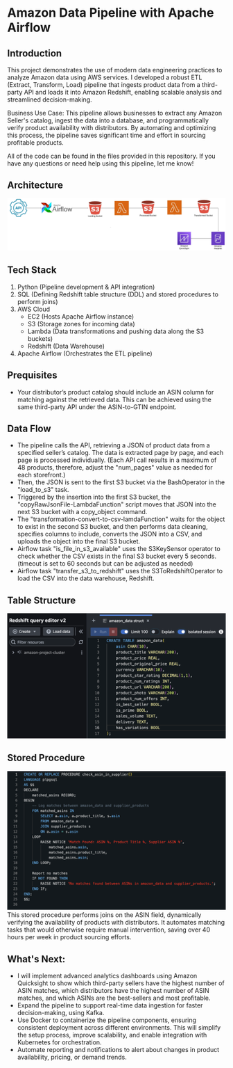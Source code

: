# Amazon Data Pipeline with Apache Airflow

## Introduction
This project demonstrates the use of modern data engineering practices to analyze Amazon data using AWS services. I developed a robust ETL (Extract, Transform, Load) pipeline that ingests product data from a third-party API and loads it into Amazon Redshift, enabling scalable analysis and streamlined decision-making.

Business Use Case: This pipeline allows businesses to extract any Amazon Seller's catalog, ingest the data into a database, and programmatically verify product availability with distributors. By automating and optimizing this process, the pipeline saves significant time and effort in sourcing profitable products.

All of the code can be found in the files provided in this repository. If you have any questions or need help using this pipeline, let me know!

## Architecture
![Project Architecture](architecture.jpeg)

## Tech Stack
1. Python (Pipeline development & API integration)
2. SQL (Defining Redshift table structure (DDL) and stored procedures to perform joins)
3. AWS Cloud
   - EC2 (Hosts Apache Airflow instance)
   - S3 (Storage zones for incoming data)
   - Lambda (Data transformations and pushing data along the S3 buckets)
   - Redshift (Data Warehouse)
4. Apache Airflow (Orchestrates the ETL pipeline)

## Prequisites
- Your distributor’s product catalog should include an ASIN column for matching against the retrieved data. This can be achieved using the same third-party API under the ASIN-to-GTIN endpoint.

## Data Flow
- The pipeline calls the API, retrieving a JSON of product data from a specified seller’s catalog. The data is extracted page by page, and each page is processed individually. (Each API call results in a maximum of 48 products, therefore, adjust the "num_pages" value as needed for each storefront.)
- Then, the JSON is sent to the first S3 bucket via the BashOperator in the "load_to_s3" task.
- Triggered by the insertion into the first S3 bucket, the "copyRawJsonFile-LambdaFunction" script moves that JSON into the next S3 bucket with a copy_object command.
- The "transformation-convert-to-csv-lamdaFunction" waits for the object to exist in the second S3 bucket, and then performs data cleaning, specifies columns to include, converts the JSON into a CSV, and uploads the object into the final S3 bucket.
- Airflow task "is_file_in_s3_available" uses the S3KeySensor operator to check whether the CSV exists in the final S3 bucket every 5 seconds. (timeout is set to 60 seconds but can be adjusted as needed)
- Airflow task "transfer_s3_to_redshift" uses the S3ToRedshiftOperator to load the CSV into the data warehouse, Redshift.

## Table Structure

![amazon_data](struct.png)

## Stored Procedure
![amazon_data](StoredProcedureFindMatches.png)
This stored procedure performs joins on the ASIN field, dynamically verifying the availability of products with distributors. It automates matching tasks that would otherwise require manual intervention, saving over 40 hours per week in product sourcing efforts.

## What's Next:

- I will implement advanced analytics dashboards using Amazon Quicksight to show which third-party sellers have the highest number of ASIN matches, which distributors have the highest number of ASIN matches, and which ASINs are the best-sellers and most profitable.
- Expand the pipeline to support real-time data ingestion for faster decision-making, using Kafka.
- Use Docker to containerize the pipeline components, ensuring consistent deployment across different environments. This will simplify the setup process, improve scalability, and enable integration with Kubernetes for orchestration.
- Automate reporting and notifications to alert about changes in product availability, pricing, or demand trends.
